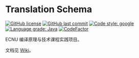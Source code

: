 # Translation Schema

[![GitHub license](https://img.shields.io/github/license/ccxxxi/translation-schema)](LICENSE)
[![GitHub last commit](https://img.shields.io/github/last-commit/ccxxxi/translation-schema)](../../commits)
[![Code style: google](https://img.shields.io/badge/code%20style-google-4285F4.svg)](https://github.com/google/google-java-format)
[![Language grade: Java](https://img.shields.io/lgtm/grade/java/g/CCXXXI/translation-schema.svg?logo=lgtm&logoWidth=18)](https://lgtm.com/projects/g/CCXXXI/translation-schema/context:java)
[![CodeFactor](https://www.codefactor.io/repository/github/ccxxxi/translation-schema/badge)](https://www.codefactor.io/repository/github/ccxxxi/translation-schema)

ECNU 编译原理与技术课程实践项目。

文档见 [Wiki](../../wiki)。
